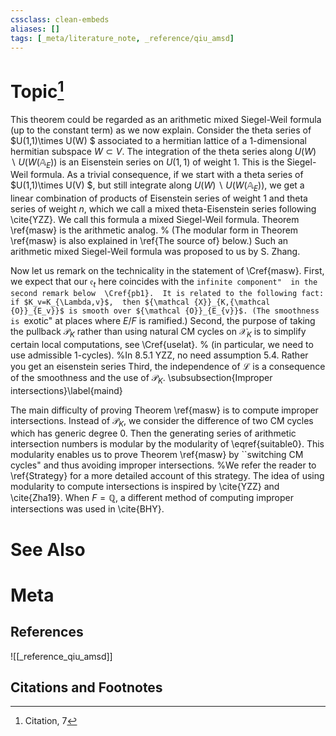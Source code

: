 ```yaml
---
cssclass: clean-embeds
aliases: []
tags: [_meta/literature_note, _reference/qiu_amsd]
---
```

# Topic[^1]


This theorem could be regarded as an
arithmetic mixed Siegel-Weil formula (up to the constant term) as we now explain. 
Consider the theta series of $U(1,1)\times  U(W)  $ associated to a hermitian lattice of a 1-dimensional hermitian subspace $W \subset V$. The   integration of the theta series  along   $U(W)\backslash U(W({\mathbb {A}}_E))$  is    an Eisenstein series  on $U(1,1)$ of weight 1. This is the  Siegel-Weil formula.
As a  trivial consequence, if we start with 
a theta  series of $U(1,1)\times  U(V)  $, but still integrate   along $U(W)\backslash U(W({\mathbb {A}}_E))$, we  get a linear combination of products   of 
Eisenstein series of weight $1$  and  theta  series of weight $n$, 
which we call  a mixed theta-Eisenstein series following \cite{YZZ}.  We call this formula a mixed Siegel-Weil formula. Theorem \ref{masw} is the arithmetic analog.  % (The   modular form  in Theorem \ref{masw} is also  explained in \ref{The source of} below.)
Such  an
arithmetic mixed Siegel-Weil formula was proposed  to us by S. Zhang.
   
  Now let us remark on the technicality in the statement of  \Cref{masw}. 
First,  we expect that   our ${\mathfrak{e}}_t$  here coincides with the ``infinite component"  in the second remark below 
  \Cref{pb1}. 
It is related to the following fact:  if $K_v=K_{\Lambda,v}$,  then ${\mathcal {X}}_{K,{\mathcal {O}}_{E_v}}$ is smooth over ${\mathcal {O}}_{E_{v}}$. (The smoothness is ``exotic" at places where $E/F$ is ramified.) 
Second,
the purpose of taking the pullback  ${\mathcal {P}}_K$ rather than using   natural CM cycles on ${\mathcal {X}}_K$ is 
to simplify certain local computations, see \Cref{uselat}.  % (in particular, we need to use admissible 1-cycles). %In 8.5.1 YZZ, no need assumption 5.4. Rather you  get an eisenstein series
 Third,  the independence  of  ${\mathcal {L}}$     is a  consequence of the smoothness and the use of ${\mathcal {P}}_K$.
\subsubsection{Improper intersections}\label{maind}

The main difficulty  of proving Theorem \ref{masw}
is to compute improper intersections. Instead of ${\mathcal {P}}_K$, we consider the difference of two CM  cycles  which  has generic degree 0. Then the generating series of  arithmetic intersection numbers is modular by the modularity of  \eqref{suitable0}.  This modularity enables us to prove Theorem \ref{masw} 
by ``switching  CM cycles"   and thus avoiding   improper intersections. 
%We refer  the reader to \ref{Strategy}  for a more detailed account  of this strategy. 
The   idea of using modularity to compute intersections is inspired by \cite{YZZ} and \cite{Zha19}.   When $F={\mathbb {Q}}$, a different method of computing  improper intersections was  used in \cite{BHY}.







# See Also

# Meta
## References
![[_reference_qiu_amsd]]


## Citations and Footnotes
[^1]: Citation, 7